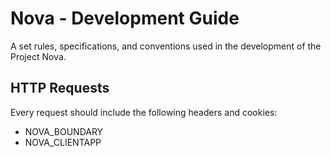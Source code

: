 # Nova - Development Guide
A set rules, specifications, and conventions used in the development of the Project Nova.

## HTTP Requests
Every request should include the following headers and cookies:
  * NOVA_BOUNDARY
  * NOVA_CLIENTAPP

